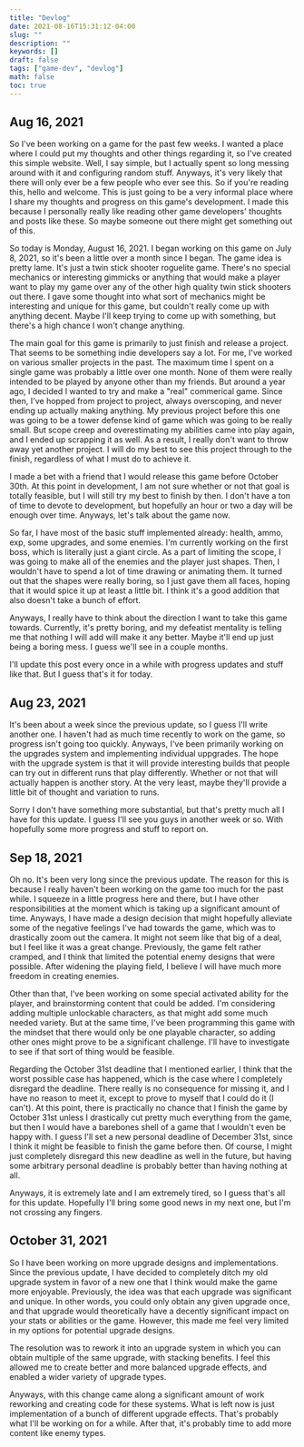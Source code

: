 ```yaml
---
title: "Devlog"
date: 2021-08-16T15:31:12-04:00
slug: ""
description: ""
keywords: []
draft: false
tags: ["game-dev", "devlog"]
math: false
toc: true
---
```

## Aug 16, 2021
So I've been working on a game for the past few weeks. I wanted a place where I could put my thoughts and other things regarding it, so I've created this simple website. Well, I say simple, but I actually spent so long messing around with it and configuring random stuff. Anyways, it's very likely that there will only ever be a few people who ever see this. So if you're reading this, hello and welcome. This is just going to be a very informal place where I share my thoughts and progress on this game's development. I made this because I personally really like reading other game developers' thoughts and posts like these. So maybe someone out there might get something out of this.

So today is Monday, August 16, 2021. I began working on this game on July 8, 2021, so it's been a little over a month since I began. The game idea is pretty lame. It's just a twin stick shooter roguelite game. There's no special mechanics or interesting gimmicks or anything that would make a player want to play my game over any of the other high quality twin stick shooters out there. I gave some thought into what sort of mechanics might be interesting and unique for this game, but couldn't really come up with anything decent. Maybe I'll keep trying to come up with something, but there's a high chance I won't change anything.

The main goal for this game is primarily to just finish and release a project. That seems to be something indie developers say a lot. For me, I've worked on various smaller projects in the past. The maximum time I spent on a single game was probably a little over one month. None of them were really intended to be played by anyone other than my friends. But around a year ago, I decided I wanted to try and make a "real" commerical game. Since then, I've hopped from project to project, always overscoping, and never ending up actually making anything. My previous project before this one was going to be a tower defense kind of game which was going to be really small. But scope creep and overestimating my abilities came into play again, and I ended up scrapping it as well. As a result, I really don't want to throw away yet another project. I will do my best to see this project through to the finish, regardless of what I must do to achieve it. 

I made a bet with a friend that I would release this game before October 30th. At this point in development, I am not sure whether or not that goal is totally feasible, but I will still try my best to finish by then. I don't have a ton of time to devote to development, but hopefully an hour or two a day will be enough over time. Anyways, let's talk about the game now.

So far, I have most of the basic stuff implemented already: health, ammo, exp, some upgrades, and some enemies. I'm currently working on the first boss, which is literally just a giant circle. As a part of limiting the scope, I was going to make all of the enemies and the player just shapes. Then, I wouldn't have to spend a lot of time drawing or animating them. It turned out that the shapes were really boring, so I just gave them all faces, hoping that it would spice it up at least a little bit. I think it's a good addition that also doesn't take a bunch of effort.

Anyways, I really have to think about the direction I want to take this game towards. Currently, it's pretty boring, and my defeatist mentality is telling me that nothing I will add will make it any better. Maybe it'll end up just being a boring mess. I guess we'll see in a couple months.

I'll update this post every once in a while with progress updates and stuff like that. But I guess that's it for today.

## Aug 23, 2021
It's been about a week since the previous update, so I guess I'll write another one. I haven't had as much time recently to work on the game, so progress isn't going too quickly. Anyways, I've been primarily working on the upgrades system and implementing individual uppgrades. The hope with the upgrade system is that it will provide interesting builds that people can try out in different runs that play differently. Whether or not that will actually happen is another story. At the very least, maybe they'll provide a little bit of thought and variation to runs.

Sorry I don't have something more substantial, but that's pretty much all I have for this update. I guess I'll see you guys in another week or so. With hopefully some more progress and stuff to report on.

## Sep 18, 2021
Oh no. It's been very long since the previous update. The reason for this is because I really haven't been working on the game too much for the past while. I squeeze in a little progress here and there, but I have other responsibilities at the moment which is taking up a significant amount of time. Anyways, I have made a design decision that might hopefully alleviate some of the negative feelings I've had towards the game, which was to drastically zoom out the camera. It might not seem like that big of a deal, but I feel like it was a great change. Previously, the game felt rather cramped, and I think that limited the potential enemy designs that were possible. After widening the playing field, I believe I will have much more freedom in creating enemies.

Other than that, I've been working on some special activated ability for the player, and brainstorming content that could be added. I'm considering adding multiple unlockable characters, as that might add some much needed variety. But at the same time, I've been programming this game with the mindset that there would only be one playable character, so adding other ones might prove to be a significant challenge. I'll have to investigate to see if that sort of thing would be feasible.

Regarding the October 31st deadline that I mentioned earlier, I think that the worst possible case has happened, which is the case where I completely disregard the deadline. There really is no consequence for missing it, and I have no reason to meet it, except to prove to myself that I could do it (I can't). At this point, there is practically no chance that I finish the game by October 31st unless I drastically cut pretty much everything from the game, but then I would have a barebones shell of a game that I wouldn't even be happy with. I guess I'll set a new personal deadline of December 31st, since I think it might be feasible to finish the game before then. Of course, I might just completely disregard this new deadline as well in the future, but having some arbitrary personal deadline is probably better than having nothing at all.

Anyways, it is extremely late and I am extremely tired, so I guess that's all for this update. Hopefully I'll bring some good news in my next one, but I'm not crossing any fingers.

## October 31, 2021
So I have been working on more upgrade designs and implementations. Since the previous update, I have decided to completely ditch my old upgrade system in favor of a new one that I think would make the game more enjoyable. Previously, the idea was that each upgrade was significant and unique. In other words, you could only obtain any given upgrade once, and that upgrade would theoretically have a decently significant impact on your stats or abilities or the game. However, this made me feel very limited in my options for potential upgrade designs.

The resolution was to rework it into an upgrade system in which you can obtain multiple of the same upgrade, with stacking benefits. I feel this allowed me to create better and more balanced upgrade effects, and enabled a wider variety of upgrade types.

Anyways, with this change came along a significant amount of work reworking and creating code for these systems. What is left now is just implementation of a bunch of different upgrade effects. That's probably what I'll be working on for a while. After that, it's probably time to add more content like enemy types.